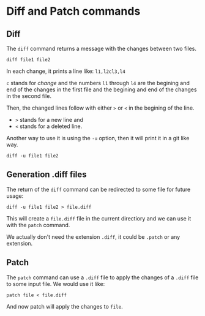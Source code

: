 # Diff and Patch commands

## Diff

The `diff` command returns a message with the changes between two files.

`diff file1 file2`

In each change, it prints a line like:
`l1,l2cl3,l4`

`c` stands for *change* and the numbers `l1` through `l4` are the begining and
end of the changes in the first file and the begining and end of the changes in
the second file.

Then, the changed lines follow with either `>` or `<` in the begining of the
line.
* `>` stands for a new line and
* `<` stands for a deleted line.

Another way to use it is using the `-u` option, then it will print it in a git
like way.

`diff -u file1 file2`

## Generation .diff files

The return of the `diff` command can be redirected to some file for future
usage:

`diff -u file1 file2 > file.diff`

This will create a `file.diff` file in the current directiory and we can use it
with the `patch` command.

We actually don't need the extension `.diff`, it could be `.patch` or any
extension.

## Patch

The `patch` command can use a `.diff` file to apply the changes of a `.diff`
file to some input file. We would use it like:

`patch file < file.diff`

And now patch will apply the changes to `file`.
